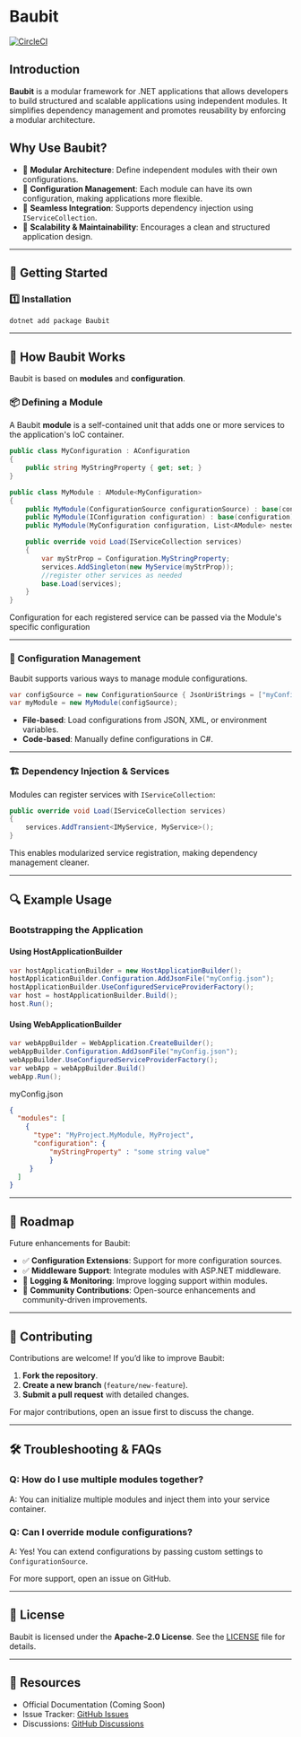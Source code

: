 # Baubit

[![CircleCI](https://dl.circleci.com/status-badge/img/circleci/TpM4QUH8Djox7cjDaNpup5/2zTgJzKbD2m3nXCf5LKvqS/tree/main.svg?style=svg&circle-token=CCIPRJ_Laqns3C4sRXuApqb6m3r4s_1b81262a15527abad719fc5e0cfbf205e5cef624)](https://dl.circleci.com/status-badge/redirect/circleci/TpM4QUH8Djox7cjDaNpup5/2zTgJzKbD2m3nXCf5LKvqS/tree/main)

## Introduction
**Baubit** is a modular framework for .NET applications that allows developers to build structured and scalable applications using independent modules. It simplifies dependency management and promotes reusability by enforcing a modular architecture.

## Why Use Baubit?
- 🚀 **Modular Architecture**: Define independent modules with their own configurations.
- 🔧 **Configuration Management**: Each module can have its own configuration, making applications more flexible.
- 🔗 **Seamless Integration**: Supports dependency injection using `IServiceCollection`.
- 📏 **Scalability & Maintainability**: Encourages a clean and structured application design.

---

## 🚀 Getting Started

### 1️⃣ Installation

```
dotnet add package Baubit
```

---

## 📌 How Baubit Works

Baubit is based on **modules** and **configuration**.

### 📦 Defining a Module
A Baubit **module** is a self-contained unit that adds one or more services to the application's IoC container.

```csharp
public class MyConfiguration : AConfiguration
{
    public string MyStringProperty { get; set; }
}

public class MyModule : AModule<MyConfiguration>
{
    public MyModule(ConfigurationSource configurationSource) : base(configurationSource) { }
    public MyModule(IConfiguration configuration) : base(configuration) { }
    public MyModule(MyConfiguration configuration, List<AModule> nestedModules) : base(configuration, nestedModules) { }

    public override void Load(IServiceCollection services)
    {
        var myStrProp = Configuration.MyStringProperty;
        services.AddSingleton(new MyService(myStrProp));
        //register other services as needed
        base.Load(services);
    }
}
```
Configuration for each registered service can be passed via the Module's specific configuration

---

### 📁 Configuration Management
Baubit supports various ways to manage module configurations.

```csharp
var configSource = new ConfigurationSource { JsonUriStrings = ["myConfig.json"] };
var myModule = new MyModule(configSource);
```
- **File-based**: Load configurations from JSON, XML, or environment variables.
- **Code-based**: Manually define configurations in C#.

---

### 🏗 Dependency Injection & Services
Modules can register services with `IServiceCollection`:
```csharp
public override void Load(IServiceCollection services)
{
    services.AddTransient<IMyService, MyService>();
}
```
This enables modularized service registration, making dependency management cleaner.

---

## 🔍 Example Usage

### Bootstrapping the Application

#### Using HostApplicationBuilder

```csharp
var hostApplicationBuilder = new HostApplicationBuilder();
hostApplicationBuilder.Configuration.AddJsonFile("myConfig.json");
hostApplicationBuilder.UseConfiguredServiceProviderFactory();
var host = hostApplicationBuilder.Build();
host.Run();
```

#### Using WebApplicationBuilder

```csharp
var webAppBuilder = WebApplication.CreateBuilder();
webAppBuilder.Configuration.AddJsonFile("myConfig.json");
webAppBuilder.UseConfiguredServiceProviderFactory();
var webApp = webAppBuilder.Build()
webApp.Run();
```

myConfig.json

```json
{
  "modules": [
    {
      "type": "MyProject.MyModule, MyProject",
      "configuration": {
          "myStringProperty" : "some string value"
          }
     }
  ]
}
```

---

## 📜 Roadmap
Future enhancements for Baubit:
- ✅ **Configuration Extensions**: Support for more configuration sources.
- ✅ **Middleware Support**: Integrate modules with ASP.NET middleware.
- 🚧 **Logging & Monitoring**: Improve logging support within modules.
- 🚧 **Community Contributions**: Open-source enhancements and community-driven improvements.

---

## 🤝 Contributing
Contributions are welcome! If you’d like to improve Baubit:
1. **Fork the repository**.
2. **Create a new branch** (`feature/new-feature`).
3. **Submit a pull request** with detailed changes.

For major contributions, open an issue first to discuss the change.

---

## 🛠 Troubleshooting & FAQs

### Q: How do I use multiple modules together?
A: You can initialize multiple modules and inject them into your service container.

### Q: Can I override module configurations?
A: Yes! You can extend configurations by passing custom settings to `ConfigurationSource`.

For more support, open an issue on GitHub.

---

## 📄 License
Baubit is licensed under the **Apache-2.0 License**. See the [LICENSE](LICENSE) file for details.

---

## 🔗 Resources
- Official Documentation (Coming Soon)
- Issue Tracker: [GitHub Issues](https://github.com/pnagoorkar/Baubit/issues)
- Discussions: [GitHub Discussions](https://github.com/pnagoorkar/Baubit/discussions)

